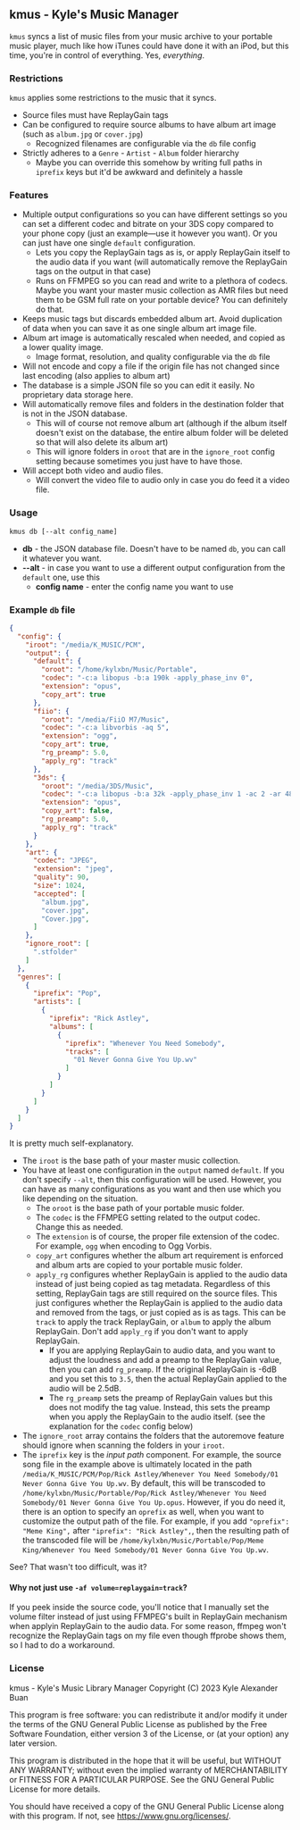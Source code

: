 ## kmus - Kyle's Music Manager

`kmus` syncs a list of music files from your music archive to your portable music player, much like how iTunes could have done it with an iPod, but this time, you're in control of everything. Yes, *everything*.

### Restrictions

`kmus` applies some restrictions to the music that it syncs.

- Source files must have ReplayGain tags
- Can be configured to require source albums to have album art image (such as `album.jpg` or `cover.jpg`)
    - Recognized filenames are configurable via the `db` file config
- Strictly adheres to a `Genre` - `Artist` - `Album` folder hierarchy
    - Maybe you can override this somehow by writing full paths in `iprefix` keys but it'd be awkward and definitely a hassle

### Features

- Multiple output configurations so you can have different settings so you can set a different codec and bitrate on your 3DS copy compared to your phone copy (just an example—use it however you want). Or you can just have one single `default` configuration.
    - Lets you copy the ReplayGain tags as is, or apply ReplayGain itself to the audio data if you want (will automatically remove the ReplayGain tags on the output in that case)
    - Runs on FFMPEG so you can read and write to a plethora of codecs. Maybe you want your master music collection as AMR files but need them to be GSM full rate on your portable device? You can definitely do that.
- Keeps music tags but discards embedded album art. Avoid duplication of data when you can save it as one single album art image file.
- Album art image is automatically rescaled when needed, and copied as a lower quality image.
    - Image format, resolution, and quality configurable via the `db` file
- Will not encode and copy a file if the origin file has not changed since last encoding (also applies to album art)
- The database is a simple JSON file so you can edit it easily. No proprietary data storage here.
- Will automatically remove files and folders in the destination folder that is not in the JSON database.
    - This will of course not remove album art (although if the album itself doesn't exist on the database, the entire album folder will be deleted so that will also delete its album art)
    - This will ignore folders in `oroot` that are in the `ignore_root` config setting because sometimes you just have to have those.
- Will accept both video and audio files.
    - Will convert the video file to audio only in case you do feed it a video file.

### Usage

```bash
kmus db [--alt config_name]
```

* **db** - the JSON database file. Doesn't have to be named `db`, you can call it whatever you want.
* **--alt** - in case you want to use a different output configuration from the `default` one, use this
  * **config name** - enter the config name you want to use

### Example `db` file

```json
{
  "config": {
    "iroot": "/media/K_MUSIC/PCM",
    "output": {
      "default": {
        "oroot": "/home/kylxbn/Music/Portable",
        "codec": "-c:a libopus -b:a 190k -apply_phase_inv 0",
        "extension": "opus",
        "copy_art": true
      },
      "fiio": {
        "oroot": "/media/FiiO M7/Music",
        "codec": "-c:a libvorbis -aq 5",
        "extension": "ogg",
        "copy_art": true,
        "rg_preamp": 5.0,
        "apply_rg": "track"
      },
      "3ds": {
        "oroot": "/media/3DS/Music",
        "codec": "-c:a libopus -b:a 32k -apply_phase_inv 1 -ac 2 -ar 48000",
        "extension": "opus",
        "copy_art": false,
        "rg_preamp": 5.0,
        "apply_rg": "track"
      }
    },
    "art": {
      "codec": "JPEG",
      "extension": "jpeg",
      "quality": 90,
      "size": 1024,
      "accepted": [
        "album.jpg",
        "cover.jpg",
        "Cover.jpg",
      ]
    },
    "ignore_root": [
      ".stfolder"
    ]
  },
  "genres": [
    {
      "iprefix": "Pop",
      "artists": [
        {
          "iprefix": "Rick Astley",
          "albums": [
            {
              "iprefix": "Whenever You Need Somebody",
              "tracks": [
                "01 Never Gonna Give You Up.wv"
              ]
            }
          ]
        }
      ]
    }
  ]
}
```

It is pretty much self-explanatory.

* The `iroot` is the base path of your master music collection.
* You have at least one configuration in the `output` named `default`. If you don't specify `--alt`, then this configuration will be used. However, you can have as many configurations as you want and then use which you like depending on the situation.
    * The `oroot` is the base path of your portable music folder.
    * The `codec` is the FFMPEG setting related to the output codec. Change this as needed.
    * The `extension` is of course, the proper file extension of the codec. For example, `ogg` when encoding to Ogg Vorbis.
    * `copy_art` configures whether the album art requirement is enforced and album arts are copied to your portable music folder.
    * `apply_rg` configures whether ReplayGain is applied to the audio data instead of just being copied as tag metadata. Regardless of this setting, ReplayGain tags are still required on the source files. This just configures whether the ReplayGain is applied to the audio data and removed from the tags, or just copied as is as tags. This can be `track` to apply the track ReplayGain, or `album` to apply the album ReplayGain. Don't add `apply_rg` if you don't want to apply ReplayGain.
        * If you are applying ReplayGain to audio data, and you want to adjust the loudness and add a preamp to the ReplayGain value, then you can add `rg_preamp`. If the original ReplayGain is -6dB and you set this to `3.5`, then the actual ReplayGain applied to the audio will be 2.5dB.
        * The `rg_preamp` sets the preamp of ReplayGain values but this does not modify the tag value. Instead, this sets the preamp when you apply the ReplayGain to the audio itself. (see the explanation for the `codec` config below)
* The `ignore_root` array contains the folders that the autoremove feature should ignore when scanning the folders in your `iroot`.
* The `iprefix` key is the *input path* component. For example, the source song file in the example above is ultimately located in the path `/media/K_MUSIC/PCM/Pop/Rick Astley/Whenever You Need Somebody/01 Never Gonna Give You Up.wv`. By default, this will be transcoded to `/home/kylxbn/Music/Portable/Pop/Rick Astley/Whenever You Need Somebody/01 Never Gonna Give You Up.opus`. However, if you do need it, there is an option to specify an `oprefix` as well, when you want to customize the output path of the file. For example, if you add `"oprefix": "Meme King",` after `"iprefix": "Rick Astley",`, then the resulting path of the transcoded file will be `/home/kylxbn/Music/Portable/Pop/Meme King/Whenever You Need Somebody/01 Never Gonna Give You Up.wv`.

See? That wasn't too difficult, was it?

#### Why not just use `-af volume=replaygain=track`?

If you peek inside the source code, you'll notice that I manually set the volume filter instead of just using FFMPEG's built in ReplayGain mechanism when applyin ReplayGain to the audio data. For some reason, ffmpeg won't recognize the ReplayGain tags on my file even though ffprobe shows them, so I had to do a workaround.

### License

kmus - Kyle's Music Library Manager
Copyright (C) 2023  Kyle Alexander Buan

This program is free software: you can redistribute it and/or modify
it under the terms of the GNU General Public License as published by
the Free Software Foundation, either version 3 of the License, or
(at your option) any later version.

This program is distributed in the hope that it will be useful,
but WITHOUT ANY WARRANTY; without even the implied warranty of
MERCHANTABILITY or FITNESS FOR A PARTICULAR PURPOSE.  See the
GNU General Public License for more details.

You should have received a copy of the GNU General Public License
along with this program.  If not, see <https://www.gnu.org/licenses/>.
